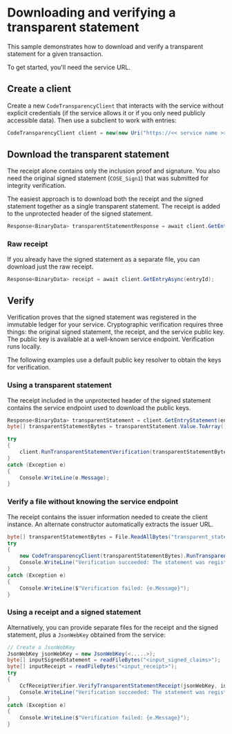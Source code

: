 # Downloading and verifying a transparent statement

<!-- cspell:ignore cose -->

This sample demonstrates how to download and verify a transparent statement for a given transaction.

To get started, you'll need the service URL.

## Create a client

Create a new `CodeTransparencyClient` that interacts with the service without explicit credentials (if the service allows it or if you only need publicly accessible data). Then use a subclient to work with entries:

```C# Snippet:CodeTransparencySample_CreateClient
CodeTransparencyClient client = new(new Uri("https://<< service name >>.confidential-ledger.azure.com"));
```

## Download the transparent statement

The receipt alone contains only the inclusion proof and signature. You also need the original signed statement (`COSE_Sign1`) that was submitted for integrity verification.

The easiest approach is to download both the receipt and the signed statement together as a single transparent statement. The receipt is added to the unprotected header of the signed statement.

```C# Snippet:CodeTransparencySample2_GetEntryStatement
Response<BinaryData> transparentStatementResponse = await client.GetEntryStatementAsync(entryId);
```

### Raw receipt

If you already have the signed statement as a separate file, you can download just the raw receipt.

```C# Snippet:CodeTransparencySample2_GetRawReceipt
Response<BinaryData> receipt = await client.GetEntryAsync(entryId);
```

## Verify

Verification proves that the signed statement was registered in the immutable ledger for your service. Cryptographic verification requires three things: the original signed statement, the receipt, and the service public key. The public key is available at a well-known service endpoint. Verification runs locally.

The following examples use a default public key resolver to obtain the keys for verification.

### Using a transparent statement

The receipt included in the unprotected header of the signed statement contains the service endpoint used to download the public keys.

```C# Snippet:CodeTransparencyVerification
Response<BinaryData> transparentStatement = client.GetEntryStatement(entryId);
byte[] transparentStatementBytes = transparentStatement.Value.ToArray();

try
{
    client.RunTransparentStatementVerification(transparentStatementBytes);
}
catch (Exception e)
{
    Console.WriteLine(e.Message);
}
```

### Verify a file without knowing the service endpoint

The receipt contains the issuer information needed to create the client instance. An alternate constructor automatically extracts the issuer URL.

```C# Snippet:CodeTransparencyVerificationUsingTransparentStatementFile
byte[] transparentStatementBytes = File.ReadAllBytes("transparent_statement.cose");
try
{
    new CodeTransparencyClient(transparentStatementBytes).RunTransparentStatementVerification(transparentStatementBytes);
    Console.WriteLine("Verification succeeded: The statement was registered in the immutable ledger.");
}
catch (Exception e)
{
    Console.WriteLine($"Verification failed: {e.Message}");
}
```

### Using a receipt and a signed statement

Alternatively, you can provide separate files for the receipt and the signed statement, plus a `JsonWebKey` obtained from the service:

```C# Snippet:CodeTransparencyVerification_VerifyReceiptAndInputSignedStatement
// Create a JsonWebKey
JsonWebKey jsonWebKey = new JsonWebKey(<.....>);
byte[] inputSignedStatement = readFileBytes("<input_signed_claims>");
byte[] inputReceipt = readFileBytes("<input_receipt>");
try
{
    CcfReceiptVerifier.VerifyTransparentStatementReceipt(jsonWebKey, inputReceipt, inputSignedStatement);
    Console.WriteLine("Verification succeeded: The statement was registered in the immutable ledger.");
}
catch (Exception e)
{
    Console.WriteLine($"Verification failed: {e.Message}");
}
```

